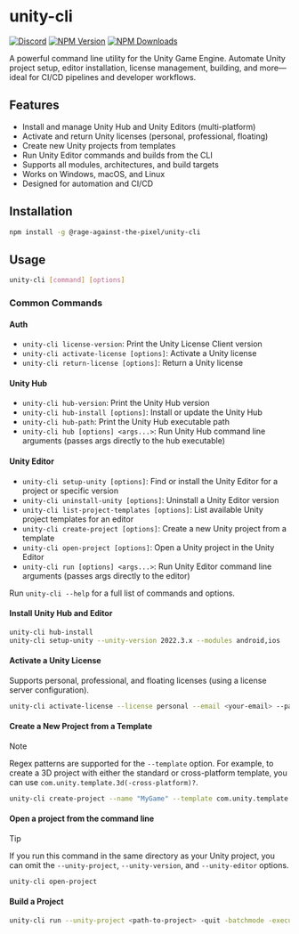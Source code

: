 # unity-cli

[![Discord](https://img.shields.io/discord/855294214065487932.svg?label=&logo=discord&logoColor=ffffff&color=7389D8&labelColor=6A7EC2)](https://discord.gg/xQgMW9ufN4) [![NPM Version](https://img.shields.io/npm/v/%40rage-against-the-pixel%2Funity-cli)](https://www.npmjs.com/package/@rage-against-the-pixel/unity-cli) [![NPM Downloads](https://img.shields.io/npm/dw/%40rage-against-the-pixel%2Funity-cli)](https://www.npmjs.com/package/@rage-against-the-pixel/unity-cli)

A powerful command line utility for the Unity Game Engine. Automate Unity project setup, editor installation, license management, building, and more—ideal for CI/CD pipelines and developer workflows.

## Features

- Install and manage Unity Hub and Unity Editors (multi-platform)
- Activate and return Unity licenses (personal, professional, floating)
- Create new Unity projects from templates
- Run Unity Editor commands and builds from the CLI
- Supports all modules, architectures, and build targets
- Works on Windows, macOS, and Linux
- Designed for automation and CI/CD

## Installation

```bash
npm install -g @rage-against-the-pixel/unity-cli
```

## Usage

```bash
unity-cli [command] [options]
```

### Common Commands

#### Auth

- `unity-cli license-version`: Print the Unity License Client version
- `unity-cli activate-license [options]`: Activate a Unity license
- `unity-cli return-license [options]`: Return a Unity license

#### Unity Hub

- `unity-cli hub-version`: Print the Unity Hub version
- `unity-cli hub-install [options]`: Install or update the Unity Hub
- `unity-cli hub-path`: Print the Unity Hub executable path
- `unity-cli hub [options] <args...>`: Run Unity Hub command line arguments (passes args directly to the hub executable)

#### Unity Editor

- `unity-cli setup-unity [options]`: Find or install the Unity Editor for a project or specific version
- `unity-cli uninstall-unity [options]`: Uninstall a Unity Editor version
- `unity-cli list-project-templates [options]`: List available Unity project templates for an editor
- `unity-cli create-project [options]`: Create a new Unity project from a template
- `unity-cli open-project [options]`: Open a Unity project in the Unity Editor
- `unity-cli run [options] <args...>`: Run Unity Editor command line arguments (passes args directly to the editor)

Run `unity-cli --help` for a full list of commands and options.

#### Install Unity Hub and Editor

```bash
unity-cli hub-install
unity-cli setup-unity --unity-version 2022.3.x --modules android,ios
```

#### Activate a Unity License

Supports personal, professional, and floating licenses (using a license server configuration).

```bash
unity-cli activate-license --license personal --email <your-email> --password <your-password>
```

#### Create a New Project from a Template

> [!NOTE]
> Regex patterns are supported for the `--template` option. For example, to create a 3D project with either the standard or cross-platform template, you can use `com.unity.template.3d(-cross-platform)?`.

```bash
unity-cli create-project --name "MyGame" --template com.unity.template.3d(-cross-platform)? --unity-editor <path-to-editor>
```

#### Open a project from the command line

> [!TIP]
> If you run this command in the same directory as your Unity project, you can omit the `--unity-project`, `--unity-version`, and `--unity-editor` options.

```bash
unity-cli open-project
```

#### Build a Project

```bash
unity-cli run --unity-project <path-to-project> -quit -batchmode -executeMethod StartCommandLineBuild
```
